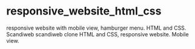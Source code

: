 # responsive_website_html_css
responsive website with mobile view, hamburger menu. HTML and CSS. Scandiweb
scandiweb clone
HTML and CSS, responsive website. Mobile view.
